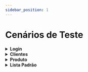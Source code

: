```yaml
---
sidebar_position: 1
---
```


# Cenários de Teste

<details>
<summary><b>Login</b></summary>

1. Validações gerais
   **Dado que** sou um prestador cadastrado
   **Quando** acesso o site
   **Então** devo visualizar o logo Service4U
   **E** os campos de email e senha
   **E** o botão **Login.**

2. Validar email obrigatório
   **Dado que** sou um prestador cadastrado
   **Quando** acesso o site
   **E** preencho apenas a senha
   **Então** o botão de **Login** deve ficar desabilitado

3. Validar senha obrigatória
   **Dado que** sou um prestador cadastrado
   **Quando** acesso o site
   **E** preencho apenas o email
   **Então** o botão de **Login** deve ficar desabilitado

4. Requerer usuário e senha válidos
   **Dado que** sou um prestador cadastrado
   **Quando** acesso o site
   **E** preencho os campos de email e senha com dados inválidos
   **Então** ao clicar em **Login** devo receber uma mensagem de que email e senha não conferem.

5. Login com sucesso
   **Dado que** sou um prestador cadastrado
   **Quando** acesso o site
   **E** preencho meu email e senha
   **Então** devo realizar meu login com sucesso
   **E** visualizar a página principal com o texto **Clientes**.

</details>
        
<details>
<summary><b>Clientes</b></summary>

1. Validações gerais
   **Dado que** sou um prestador cadastrado
   **Quando** efetuo login com sucesso
   **Então** devo visualizar o título **Clientes**
   **E** o botão **Novo Cliente**
   **E** visualizar as colunas **Nome, Email, Telefone** e **Ações
   E** a listagem de itens já cadastrados ou não.

2. Validar itens do modal
   **Dado que** sou um prestador cadastrado
   **Quando** acesso a tela de Clientes
   **E** clico no botão **Novo cliente**
   **Então** devo visualizar o modal com o título **Adicionar novo cliente
   E** os campos **Nome Email** e **Telefone
   E** os botões de **Salvar** e **Fechar**

3. Validar fechamento do modal
   **Dado que** sou um prestador cadastrado
   **Quando** acesso a tela de Clientes
   **E** clico no botão **Novo cliente**
   **Então** ao clicar no botão **Fechar** devo voltar para a tela de **Clientes**

4. Validar botão Salvar desabilitado
   **Dado que** sou um prestador cadastrado
   **Quando** acesso a tela de Clientes
   **E** clico no botão **Novo cliente**
   **Então** ao deixar os campos vazios o botão **Salvar** deve \*\*\*\*estar desabilitado

5. Cadastro de cliente com sucesso
   **Dado que** sou um prestador cadastrado
   **Quando** acesso a tela de Clientes
   **E** clico no botão **Novo cliente**
   **Então** após preencher os dados de **Nome, Email, Telefone** e clicar em **Salvar** devo receber uma mensagem de sucesso
   **E** visualizar na listagem após fechar o modal

6. Validar tela de Nova Lista Padrão para um cliente
   **Dado que** sou um prestador cadastrado
   **Quando** acesso a tela de Clientes
   **E** clico no botão **Visualizar** na coluna Ações de determinado cliente
   **E** clico no botão **Nova Lista**
   **Então** devo visualizar o título **Nova Lista Padrão**, os botões **Salvar Lista**, **Voltar** e **Adicionar
   E** os dados de **Produto**, **Quantidade, Unidade/Medida
   E** as informações de lista desse cliente, com as colunas **Nome, Quantidade** e **Unidade - Medida**

7. Vincular lista padrão ao cliente
   **Dado que** sou um prestador cadastrado
   **Quando** acesso a tela de Clientes
   **E** clico no botão **Visualizar** na coluna Ações de determinado cliente
   **E** clico no botão Nova Lista
   **E** devo preencher o **Nome da Lista**, selecionar **Produto**, **Quantidade** e **Unidade-Medida
   Então** após clicar em **Salvar Lista** a mesma deve ser criada com sucesso
   **E** os dados de **Nome**, **Data** e **Ações** devem ser mostrados na tela de dados do cliente

8. Visualizar dados e listas do cliente
   **Dado que** sou um prestador cadastrado
   **Quando** acesso a tela de Clientes
   **E** clico no botão **Visualizar** na coluna Ações de determinado cliente
   **Então** devo visualizar o título **Cliente**, os botões **Nova lista** e **Voltar
   E** os dados de **Nome**, **Email, Telefone
   E** as informações de lista desse cliente, com as colunas **Nome, Data** e **Ações**

9. Exclusão de Lista Padrão do cliente
   **Dado que** sou um prestador cadastrado
   **Quando** acesso a tela de Clientes
   **E** clico no botão **Visualizar** na coluna Ações de determinado cliente
   **Então** ao clicar no botão **Excluir** em uma das listas existentes a mesma deve deixar de ser exibida

10. Exclusão de cliente
    **Dado que** sou um prestador cadastrado
    **Quando** acesso a tela de Clientes
    **E** clico no botão **Excluir** na coluna Ações de determinado cliente
    **Então** o cliente em questão deve ser excluído e removido da listagem

</details>

<details>
<summary><b>Produto</b></summary>

1. Validações gerais
   **Dado que** sou um prestador cadastrado
   **Quando** efetuo login com sucesso
   **E** clico no menu **Produto**
   **Então** devo visualizar o título **Produtos**
   **E** o botão **Adicionar Item**
   **E** visualizar as colunas **Nome** e **Unidade/Medida
   E** a listagem de itens já cadastrados ou não.

2. Validar itens do modal
   **Dado que** sou um prestador cadastrado
   **Quando** acesso a tela de Produtos
   **E** clico no botão **Adicionar item**
   **Então** devo visualizar o modal com o título **Adicionar Item
   E** os campos **Nome Produto** e **Unidade/Medida
   E** os botões de **Enviar** e **Fechar**

3. Validar fechamento do modal
   **Dado que** sou um prestador cadastrado
   **Quando** acesso a tela de Produtos
   **E** clico no botão **Adicionar item**
   **Então** ao clicar no botão **Fechar** devo voltar para a tela de **Produtos**

4. Validar botão Enviar desabilitado
   **Dado que** sou um prestador cadastrado
   **Quando** acesso a tela de Produtos
   **E** clico no botão **Adicionar item**
   **Então** ao deixar os campos vazios o botão **Enviar** deve \*\*\*\*estar desabilitado

5. Cadastro de produto com sucesso
   **Dado que** sou um prestador cadastrado
   **Quando** acesso a tela de Produtos
   **E** clico no botão **Adicionar item**
   **Então** após preencher os dados de **Nome** e **Unidade/Medida** e clicar em **Enviar** devo receber uma mensagem de sucesso
   **E** visualizar na listagem após fechar o modal

6. Exclusão de produto com sucesso
   **Dado que** sou um prestador cadastrado
   **Quando** acesso a tela de Produtos
   **E** clico no botão **Excluir** de determinado produto
   **Então** devo receber a mensagem de confirmação e o mesmo removido da listagem

</details>

<details>
  <summary><b>Lista Padrão</b></summary>

1. Validações gerais
   **Dado que** sou um prestador cadastrado
   **Quando** efetuo login com sucesso
   **E** clico no menu **Lista Padrão**
   **Então** devo visualizar o título **Lista Padrão**
   **E** o botão **Adicionar nova lista**
   **E** visualizar as colunas **Nome** e **Ações
   E** a listagem de listas já cadastrados ou não.

2. Cadastro de Lista Padrão com sucesso
   **Dado que** sou um prestador cadastrado
   **Quando** acesso a tela de Lista Padrão
   **E** clico no botão **Adicionar nova lista**
   **E** após preencher os dados de **Nome da lista, Produto, Quantidade,** **Unidade-Medida
   Então** ao clicar nos botões **Adicionar** e **Enviar,** devo receber uma mensagem de sucesso
   **E** visualizar a lista na listagem após fechar o modal

3. Visualizar informações de Lista Padrão
   **Dado que** sou um prestador cadastrado
   **Quando** acesso a tela de **Lista Padrão**
   **E** clico no botão **Visualizar** na coluna Ações de determinado lista
   **Então** devo visualizar o título **Lista Padrão**, os botões **Imprimir lista** e **Voltar
   E** as colunas **Nome, Quantidade, Unidade-Medida
   E** as informações de itens pertencentes à lista

4. Imprimir Lista Padrão
   **Dado que** sou um prestador cadastrado
   **Quando** acesso a tela de **Lista Padrão**
   **E** clico no botão **Visualizar** na coluna Ações de determinado lista
   **Então** ao clicar no botão **Imprimir lista** devo ser direcionado para a tela de impressão

5. Excluir Lista Padrão
   **Dado que** sou um prestador cadastrado
   **Quando** acesso a tela de Lista Padrão
   **E** clico no botão Excluir na coluna Ações de determinado lista
   **Então** a Lista Padrão em questão deve ser removida da lista

</details>
